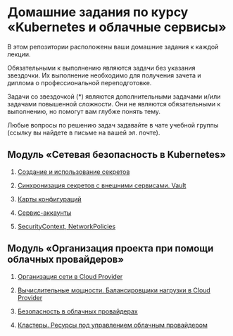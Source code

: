 # Домашние задания по курсу «Kubernetes и облачные сервисы»

В этом репозитории расположены ваши домашние задания к каждой лекции. 

Обязательными к выполнению являются задачи без указания звездочки. Их выполнение необходимо для получения зачета и диплома о профессиональной переподготовке.

Задачи со звездочкой (*) являются дополнительными задачами и/или задачами повышенной сложности. Они не являются обязательными к выполнению, но помогут вам глубже понять тему.

Любые вопросы по решению задач задавайте в чате учебной группы (ссылку вы найдете в письме на вашей эл. почте).

## Модуль «Сетевая безопасность в Kubernetes»

1. [Создание и использование секретов](14.1.md)

2. [Синхронизация секретов с внешними сервисами. Vault](14.2.md)

3. [Карты конфигураций](14.3.md)

4. [Сервис-аккаунты](14.4.md)

5. [SecurityContext, NetworkPolicies](14.5.md)


## Модуль «Организация проекта при помощи облачных провайдеров»

1. [Организация сети в Cloud Provider](https://github.com/netology-code/clokub-homeworks/tree/clokub-5/15.1)

2. [Вычислительные мощности. Балансировщики нагрузки в Cloud Provider](https://github.com/netology-code/clokub-homeworks/blob/clokub-5/15-2.md)

3. [Безопасность в облачных провайдерах](https://github.com/netology-code/clokub-homeworks/blob/clokub-5/15.3.md)

4. [Кластеры. Ресурсы под управлением облачным провайдером](https://github.com/netology-code/clokub-homeworks/blob/clokub-5/15.4.md)
